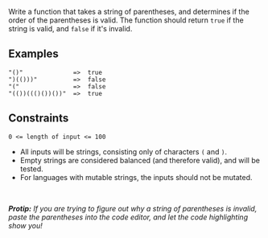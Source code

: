 Write a function that takes a string of parentheses, and determines if the order of the parentheses is valid. The function should return `true` if the string is valid, and `false` if it's invalid.

## Examples

```
"()"              =>  true
")(()))"          =>  false
"("               =>  false
"(())((()())())"  =>  true
```

## Constraints

`0 <= length of input <= 100`

- All inputs will be strings, consisting only of characters `(` and `)`.
- Empty strings are considered balanced (and therefore valid), and will be tested.
- For languages with mutable strings, the inputs should not be mutated.

<br>

***Protip:** If you are trying to figure out why a string of parentheses is invalid, paste the parentheses into the code editor, and let the code highlighting show you!*
